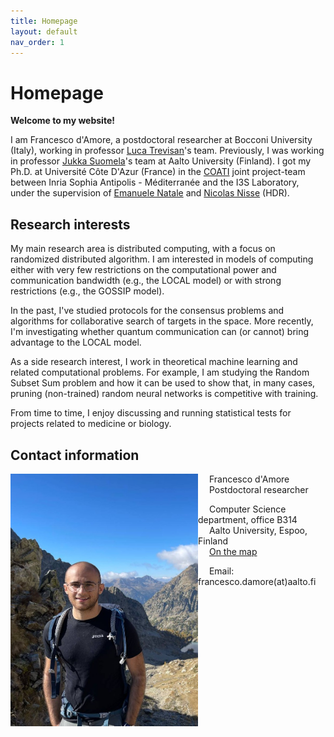 ```yaml
---
title: Homepage
layout: default
nav_order: 1
---
```

# Homepage

**Welcome to my website!**

I am Francesco d'Amore, a postdoctoral researcher at Bocconi University (Italy), working in professor [Luca Trevisan](https://lucatrevisan.github.io/)'s team.
Previously, I was working in professor [Jukka Suomela](https://jukkasuomela.fi/)'s team at Aalto University (Finland). 
I got my Ph.D. at Université Côte D'Azur (France) in the [COATI](https://team.inria.fr/coati/) joint project-team between Inria Sophia Antipolis - Méditerranée and the I3S Laboratory, under the supervision of [Emanuele Natale](https://natema.github.io/ema-webpage/) and [Nicolas Nisse](http://www-sop.inria.fr/members/Nicolas.Nisse/) (HDR). 

## Research interests

My main research area is distributed computing, with a focus on randomized distributed algorithm. I am interested in models of computing either with very few restrictions on the computational power and communication bandwidth (e.g., the LOCAL model) or with strong restrictions (e.g., the GOSSIP model).

In the past, I've studied protocols for the consensus problems and algorithms for collaborative search of targets in the space. More recently, I'm investigating whether quantum communication can (or cannot) bring advantage to the LOCAL model.

As a side research interest, I work in theoretical machine learning and related computational problems. For example, I am studying the Random Subset Sum problem and how it can be used to show that, in many cases, pruning (non-trained) random neural networks is competitive with training.

From time to time, I enjoy discussing and running statistical tests for projects related to medicine or biology.

## Contact information

<img align="left" src="./mercantour.jpg" alt="Parc national du Mercantour" style="width:300px;"/>

&emsp; Francesco d'Amore  
&emsp; Postdoctoral researcher

&emsp; Computer Science department, office B314   
&emsp; Aalto University, Espoo, Finland  
&emsp; [On the map](https://goo.gl/maps/w7Hzb2kq1hcMzrKh9)

&emsp; Email: francesco.damore(at)aalto.fi

<br clear="left"/>